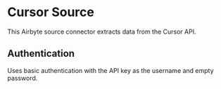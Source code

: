 # Cursor Source

This Airbyte source connector extracts data from the Cursor API.

## Authentication

Uses basic authentication with the API key as the username and empty password.
